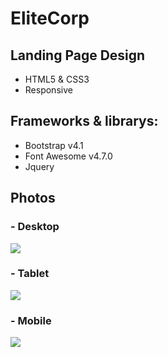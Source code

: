 # EliteCorp

## Landing Page Design

- HTML5 & CSS3
- Responsive

## Frameworks & librarys:
- Bootstrap v4.1
- Font Awesome v4.7.0
- Jquery

## Photos
### - Desktop
![](https://github.com/ahmedali5696/MyProjects/blob/master/Elite/Desktop.png)

### - Tablet
![](https://github.com/ahmedali5696/MyProjects/blob/master/Elite/Tablet.png)

### - Mobile
![](https://github.com/ahmedali5696/MyProjects/blob/master/Elite/Mobile.png)
